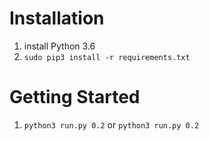 # Installation

1. install Python 3.6
2. `sudo pip3 install -r requirements.txt`

# Getting Started

1. `python3 run.py 0.2` or `python3 run.py 0.2`

